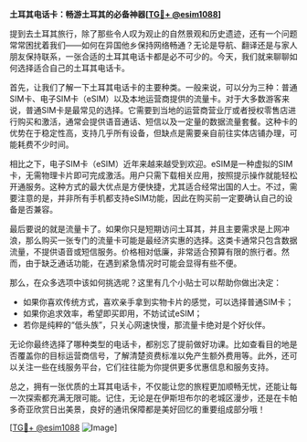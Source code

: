 **土耳其电话卡：畅游土耳其的必备神器[[TG💪+ @esim1088](https://t.me/s/esim1088)]**

提到去土耳其旅行，除了那些令人叹为观止的自然景观和历史遗迹，还有一个问题常常困扰着我们——如何在异国他乡保持网络畅通？无论是导航、翻译还是与家人朋友保持联系，一张合适的土耳其电话卡都是必不可少的。今天，我们就来聊聊如何选择适合自己的土耳其电话卡。

首先，让我们了解一下土耳其电话卡的主要种类。一般来说，可以分为三种：普通SIM卡、电子SIM卡（eSIM）以及本地运营商提供的流量卡。对于大多数游客来说，普通SIM卡是最常见的选择。它需要到当地的运营商营业厅或者授权零售店进行购买和激活，通常会提供语音通话、短信以及一定量的数据流量套餐。这种卡的优势在于稳定性高，支持几乎所有设备，但缺点是需要亲自前往实体店铺办理，可能耗费不少时间。

相比之下，电子SIM卡（eSIM）近年来越来越受到欢迎。eSIM是一种虚拟的SIM卡，无需物理卡片即可完成激活。用户只需下载相关应用，按照提示操作就能轻松开通服务。这种方式的最大优点是方便快捷，尤其适合经常出国的人士。不过，需要注意的是，并非所有手机都支持eSIM功能，因此在购买前一定要确认自己的设备是否兼容。

最后要说的就是流量卡了。如果你只是短期访问土耳其，并且主要需求是上网冲浪，那么购买一张专门的流量卡可能是最经济实惠的选择。这类卡通常只包含数据流量，不提供语音或短信服务。价格相对低廉，非常适合预算有限的旅行者。然而，由于缺乏通话功能，在遇到紧急情况时可能会显得有些不便。

那么，在众多选项中该如何挑选呢？这里有几个小贴士可以帮助你做出决定：
- 如果你喜欢传统方式，喜欢亲手拿到实物卡片的感觉，可以选择普通SIM卡；
- 如果你追求效率，希望即买即用，不妨试试eSIM；
- 若你是纯粹的“低头族”，只关心网速快慢，那流量卡绝对是个好伙伴。

无论你最终选择了哪种类型的电话卡，都别忘了提前做好功课。比如查看目的地是否覆盖你的目标运营商信号，了解清楚资费标准以免产生额外费用等。此外，还可以关注一些在线服务平台，它们往往能为你提供更多优惠信息和服务支持。

总之，拥有一张优质的土耳其电话卡，不仅能让您的旅程更加顺畅无忧，还能让每一次探索都充满无限可能。记住，无论是在伊斯坦布尔的老城区漫步，还是在卡帕多奇亚欣赏日出美景，良好的通讯保障都是美好回忆的重要组成部分哦！

[[TG💪+ @esim1088](https://t.me/s/esim1088) ![Image](https://i.postimg.cc/4NQfJmqS/Snipaste-2025-05-13-00-14-12.png)]